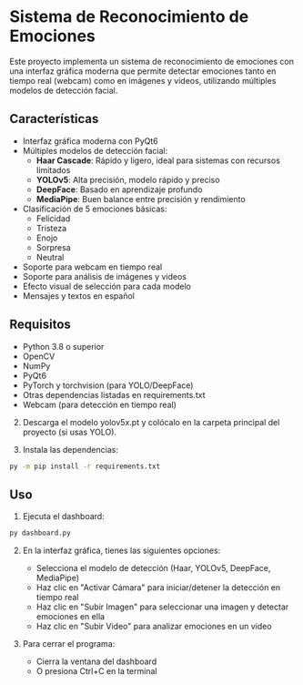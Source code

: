 # Sistema de Reconocimiento de Emociones

Este proyecto implementa un sistema de reconocimiento de emociones con una interfaz gráfica moderna que permite detectar emociones tanto en tiempo real (webcam) como en imágenes y videos, utilizando múltiples modelos de detección facial.

## Características

- Interfaz gráfica moderna con PyQt6
- Múltiples modelos de detección facial:
  * **Haar Cascade**: Rápido y ligero, ideal para sistemas con recursos limitados
  * **YOLOv5**: Alta precisión, modelo rápido y preciso
  * **DeepFace**: Basado en aprendizaje profundo
  * **MediaPipe**: Buen balance entre precisión y rendimiento
- Clasificación de 5 emociones básicas:
  - Felicidad
  - Tristeza
  - Enojo
  - Sorpresa
  - Neutral
- Soporte para webcam en tiempo real
- Soporte para análisis de imágenes y videos
- Efecto visual de selección para cada modelo
- Mensajes y textos en español

## Requisitos

- Python 3.8 o superior
- OpenCV
- NumPy
- PyQt6
- PyTorch y torchvision (para YOLO/DeepFace)
- Otras dependencias listadas en requirements.txt
- Webcam (para detección en tiempo real)


2. Descarga el modelo yolov5x.pt y colócalo en la carpeta principal del proyecto (si usas YOLO).

3. Instala las dependencias:
```bash
py -m pip install -r requirements.txt
```

## Uso

1. Ejecuta el dashboard:
```bash
py dashboard.py
```

2. En la interfaz gráfica, tienes las siguientes opciones:
   - Selecciona el modelo de detección (Haar, YOLOv5, DeepFace, MediaPipe)
   - Haz clic en "Activar Cámara" para iniciar/detener la detección en tiempo real
   - Haz clic en "Subir Imagen" para seleccionar una imagen y detectar emociones en ella
   - Haz clic en "Subir Video" para analizar emociones en un video

3. Para cerrar el programa:
   - Cierra la ventana del dashboard
   - O presiona Ctrl+C en la terminal
